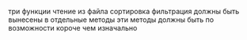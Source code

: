 три функции
чтение из файла
сортировка
фильтрация должны быть вынесены в отдельные методы
эти методы должны быть по возможности короче чем изначально